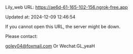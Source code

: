 Lily_web URL: https://ae6d-61-165-102-156.ngrok-free.app

Updated at: 2024-12-09 12:46:54

If you cannot open this URL, the server might be down.

Please contact: 

goley04@foxmail.com Or Wechat:GL_yeaH